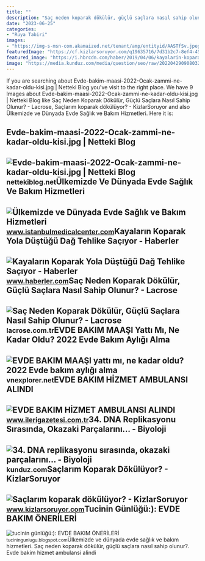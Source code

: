 ```yaml
---
title: ""
description: "Saç neden koparak dökülür, güçlü saçlara nasıl sahip olunur?"
date: "2023-06-25"
categories:
- "Ruya Tabiri"
images:
- "https://img-s-msn-com.akamaized.net/tenant/amp/entityid/AASTfSv.jpeg"
featuredImage: "https://cf.kizlarsoruyor.com/q19635716/7d31b2c7-8ef4-4542-907a-6f06a442ba50.jpg"
featured_image: "https://i.hbrcdn.com/haber/2019/04/06/kayalarin-koparak-yola-dustugu-dag-tehlike-sa-11922712_amp.jpg"
image: "https://media.kunduz.com/media/question/seo/raw/20220429090803210153-4137039_BtdUUJ1LU.jpg?h=512"
---
```


If you are searching about Evde-bakim-maasi-2022-Ocak-zammi-ne-kadar-oldu-kisi.jpg | Netteki Blog you've visit to the right place. We have 9 Images about Evde-bakim-maasi-2022-Ocak-zammi-ne-kadar-oldu-kisi.jpg | Netteki Blog like Saç Neden Koparak Dökülür, Güçlü Saçlara Nasıl Sahip Olunur? - Lacrose, Saçlarım koparak dökülüyor? - KizlarSoruyor and also Ülkemizde ve Dünyada Evde Sağlık ve Bakım Hizmetleri. Here it is:

Evde-bakim-maasi-2022-Ocak-zammi-ne-kadar-oldu-kisi.jpg | Netteki Blog
----------------------------------------------------------------------

 ![Evde-bakim-maasi-2022-Ocak-zammi-ne-kadar-oldu-kisi.jpg | Netteki Blog](https://nettekiblog.net/wp-content/uploads/2022/07/Evde-bakim-maasi-2022-Ocak-zammi-ne-kadar-oldu-kisi.jpg) <small>nettekiblog.net</small>Ülkemizde Ve Dünyada Evde Sağlık Ve Bakım Hizmetleri
----------------------------------------------------

 ![Ülkemizde ve Dünyada Evde Sağlık ve Bakım Hizmetleri](https://www.istanbulmedicalcenter.com/wp-content/uploads/2016/05/evde-saglik-bakim-hizmetleri.jpg) <small>www.istanbulmedicalcenter.com</small>Kayaların Koparak Yola Düştüğü Dağ Tehlike Saçıyor - Haberler
-------------------------------------------------------------

 ![Kayaların Koparak Yola Düştüğü Dağ Tehlike Saçıyor - Haberler](https://i.hbrcdn.com/haber/2019/04/06/kayalarin-koparak-yola-dustugu-dag-tehlike-sa-11922712_amp.jpg) <small>www.haberler.com</small>Saç Neden Koparak Dökülür, Güçlü Saçlara Nasıl Sahip Olunur? - Lacrose
----------------------------------------------------------------------

 ![Saç Neden Koparak Dökülür, Güçlü Saçlara Nasıl Sahip Olunur? - Lacrose](http://lacrose.com.tr/Uploads/Products/sac-neden-koparak-dokulur-guclu-saclara-nasil-sahip-olunur-5-09-2021-22-37-54.jpg) <small>lacrose.com.tr</small>EVDE BAKIM MAAŞI Yattı Mı, Ne Kadar Oldu? 2022 Evde Bakım Aylığı Alma
---------------------------------------------------------------------

 ![EVDE BAKIM MAAŞI yattı mı, ne kadar oldu? 2022 Evde bakım aylığı alma](https://img-s-msn-com.akamaized.net/tenant/amp/entityid/AASTfSv.jpeg) <small>vnexplorer.net</small>EVDE BAKIM HİZMET AMBULANSI ALINDI
----------------------------------

 ![EVDE BAKIM HİZMET AMBULANSI ALINDI](https://www.ilerigazetesi.com.tr/images/haberler/evde_bakim_hizmet_ambulansi_alindi_h10180.jpg) <small>www.ilerigazetesi.com.tr</small>34. DNA Replikasyonu Sırasında, Okazaki Parçalarını... - Biyoloji
-----------------------------------------------------------------

 ![34. DNA replikasyonu sırasında, okazaki parçalarını... - Biyoloji](https://media.kunduz.com/media/question/seo/raw/20220429090803210153-4137039_BtdUUJ1LU.jpg?h=512) <small>kunduz.com</small>Saçlarım Koparak Dökülüyor? - KizlarSoruyor
-------------------------------------------

 ![Saçlarım koparak dökülüyor? - KizlarSoruyor](https://cf.kizlarsoruyor.com/q19635716/7d31b2c7-8ef4-4542-907a-6f06a442ba50.jpg) <small>www.kizlarsoruyor.com</small>Tucinin Günlüğü:): EVDE BAKIM ÖNERİLERİ
---------------------------------------

 ![tucinin günlüğü:): EVDE BAKIM ÖNERİLERİ](https://2.bp.blogspot.com/-4_alHzx3OuA/T56uBwwF5_I/AAAAAAAAAEk/cpnbV0H2Xz0/s320/victoria_moda_bikini_jpg.jpg) <small>tuciningunlugu.blogspot.com</small>Ülkemizde ve dünyada evde sağlık ve bakım hizmetleri. Saç neden koparak dökülür, güçlü saçlara nasıl sahip olunur?. Evde bakim hi̇zmet ambulansi alindi
